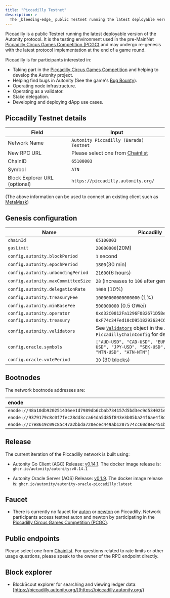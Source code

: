 ```yaml
---
title: "Piccadilly Testnet"
description: >
  The _bleeding-edge_ public Testnet running the latest deployable version of the Autonity protocol
---
```


Piccadilly is a public Testnet running the latest deployable version of the Autonity protocol. It is the testing environment used in the pre-MainNet [Piccadilly Circus Games Competition (PCGC)](https://game.autonity.org) and may undergo re-genesis with the latest protocol implementation at the end of a game round. 

Piccadilly is for participants interested in:

- Taking part in the [Piccadilly Circus Games Competition](https://game.autonity.org) and helping to develop the Autonity project.
- Helping find bugs in Autonity (See the game's [Bug Bounty](https://game.autonity.org/#tasks-points)).
- Operating node infrastructure.
- Operating as a validator.
- Stake delegation.
- Developing and deploying dApp use cases.

## Piccadilly Testnet details

|**Field**|**Input**|
|------|----------|
|Network Name|`Autonity Piccadilly (Barada) Testnet`|
|New RPC URL|Please select one from [Chainlist](https://chainlist.org/?testnets=true&search=piccadilly)|
|ChainID |`65100003`|
|Symbol|`ATN`|
|Block Explorer URL (optional)|`https://piccadilly.autonity.org/`|

(The above information can be used to connect an existing client such as [MetaMask](https://metamask.zendesk.com/hc/en-us/articles/360043227612-How-to-add-a-custom-network-RPC))

## Genesis configuration

| Name                               | Piccadilly                    |
| ---------------------------------- | ----------------------------- |
| `chainId`                          | `65100003`                    |
| `gasLimit`                         | `20000000`(20M)               |
| `config.autonity.blockPeriod`      | `1` second                    |
| `config.autonity.epochPeriod`      | `1800`(30 min)                |
| `config.autonity.unbondingPeriod`  | `21600`(6 hours)              |
| `config.autonity.maxCommitteeSize` | `28` (increases to `100` after genesis) |
| `config.autonity.delegationRate`   | `1000` (10%)                  |
| `config.autonity.treasuryFee`      | `10000000000000000` (1%)      |
| `config.autonity.minBaseFee`       | `500000000` (0.5 GWei)        |
| `config.autonity.operator`         | `0xd32C0812Fa1296F082671D5Be4CbB6bEeedC2397` |
| `config.autonity.treasury`         | `0xF74c34Fed10cD9518293634C6f7C12638a808Ad5` |
| `config.autonity.validators`       |  See [`Validators`](https://github.com/autonity/autonity/blob/release/v0.14.1/params/config.go#L100) object in the AGC `PiccadillyChainConfig` for details.  |
| `config.oracle.symbols`       | `["AUD-USD", "CAD-USD", "EUR-USD", "GBP-USD", "JPY-USD", "SEK-USD", "ATN-USD", "NTN-USD", "ATN-NTN"]`        |
| `config.oracle.votePeriod`       | `30` (30 blocks)       |


## Bootnodes

The network bootnode addresses are:

| enode |
| :--  |
| `enode://48a10db920251436ee1d7989db6cbab734157d5bd3ec9d534021e4903fdab51407ba4fd936bd6af1d188e3f464374c437accefa40f0312eac9bc9ae6fc0a2782@34.105.239.129:30303` |
| `enode://9379179c8c0f7fec28dd3cca64da5d85f843e3b05ba24f6ae4f8d1bb688b4581f92c10e84e166328499987cf2da18668446dd7353724cf691ad2a931a0cbd88d@34.93.237.13:30303` |
| `enode://c7e8619c09c85c47a2bbda720ecec449ab1207574cc60d8ec451b109b407d7542cabc2683eedcf326009532e3aea2b748256bac1d50bf877c73eea4d633e8913@54.241.251.216:30303` |

## Release

The current iteration of the Piccadilly network is built using:

- Autonity Go Client (AGC) Release: [v0.14.1](https://github.com/autonity/autonity/releases/tag/v0.14.1). The docker image release is: `ghcr.io/autonity/autonity:v0.14.1`

- Autonity Oracle Server (AOS) Release: [v0.1.9](https://github.com/autonity/autonity-oracle/releases/tag/v0.1.9). The docker image release is: `ghcr.io/autonity/autonity-oracle-piccadilly:latest`

## Faucet

- There is currently no faucet for [auton](/concepts/protocol-assets/auton) or [newton](/concepts/protocol-assets/newton) on Piccadilly. Network participants access testnet auton and newton by participating in the [Piccadilly Circus Games Competition (PCGC)](https://game.autonity.org).

## Public endpoints

Please select one from [Chainlist](https://chainlist.org/?testnets=true&search=piccadilly). For questions related to rate limits or other usage questions, please speak to the owner of the RPC endpoint directly.


## Block explorer

- BlockScout explorer for searching and viewing ledger data: [https://piccadilly.autonity.org/](https://piccadilly.autonity.org/)
